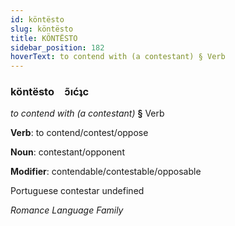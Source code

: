 ```yaml
---
id: köntësto
slug: köntësto
title: KÖNTËSTO
sidebar_position: 182
hoverText: to contend with (a contestant) § Verb
---
```


### köntësto&emsp;<span kind="abugida">ɔ̃ıćʇc</span>

*to contend with (a contestant)* **§** Verb

**Verb**: to contend/contest/oppose

**Noun**: contestant/opponent

**Modifier**: contendable/contestable/opposable

Portuguese contestar undefined

*Romance Language Family*